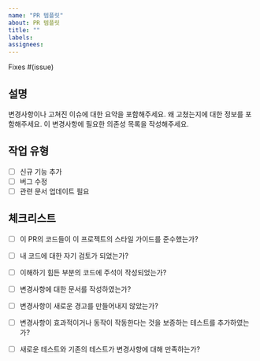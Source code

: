 ```yaml
---
name: "PR 템플릿"
about: PR 템플릿
title: ""
labels:
assignees:
---
```


Fixes #(issue)

## 설명

변경사항이나 고쳐진 이슈에 대한 요약을 포함해주세요.
왜 고쳤는지에 대한 정보를 포함해주세요.
이 변경사항에 필요한 의존성 목록을 작성해주세요.

## 작업 유형

- [ ] 신규 기능 추가
- [ ] 버그 수정
- [ ] 관련 문서 업데이트 필요

## 체크리스트

- [ ] 이 PR의 코드들이 이 프로젝트의 스타일 가이드를 준수했는가?
- [ ] 내 코드에 대한 자기 검토가 되었는가?
- [ ] 이해하기 힘든 부분의 코드에 주석이 작성되었는가?
- [ ] 변경사항에 대한 문서를 작성하였는가?
- [ ] 변경사항이 새로운 경고를 만들어내지 않았는가?
- [ ] 변경사항이 효과적이거나 동작이 작동한다는 것을 보증하는 테스트를 추가하였는가?
- [ ] 새로운 테스트와 기존의 테스트가 변경사항에 대해 만족하는가?

